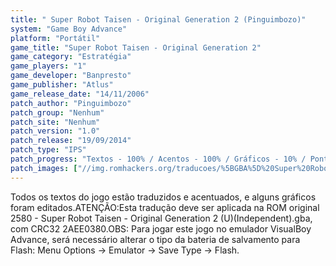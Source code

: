 ```yaml
---
title: " Super Robot Taisen - Original Generation 2 (Pinguimbozo)"
system: "Game Boy Advance"
platform: "Portátil"
game_title: "Super Robot Taisen - Original Generation 2"
game_category: "Estratégia"
game_players: "1"
game_developer: "Banpresto"
game_publisher: "Atlus"
game_release_date: "14/11/2006"
patch_author: "Pinguimbozo"
patch_group: "Nenhum"
patch_site: "Nenhum"
patch_version: "1.0"
patch_release: "19/09/2014"
patch_type: "IPS"
patch_progress: "Textos - 100% / Acentos - 100% / Gráficos - 10% / Ponteiros - 10%"
patch_images: ["//img.romhackers.org/traducoes/%5BGBA%5D%20Super%20Robot%20Taisen%20-%20Original%20Generation%202%20-%20Pinguimbozo%20-%201.png","//img.romhackers.org/traducoes/%5BGBA%5D%20Super%20Robot%20Taisen%20-%20Original%20Generation%202%20-%20Pinguimbozo%20-%202.png","//img.romhackers.org/traducoes/%5BGBA%5D%20Super%20Robot%20Taisen%20-%20Original%20Generation%202%20-%20Pinguimbozo%20-%203.png"]
---
```

Todos os textos do jogo estão traduzidos e acentuados, e alguns gráficos foram editados.ATENÇÃO:Esta tradução deve ser aplicada na ROM original 2580 - Super Robot Taisen - Original Generation 2 (U)(Independent).gba, com CRC32 2AEE0380.OBS: Para jogar este jogo no emulador VisualBoy Advance, será necessário alterar o tipo da bateria de salvamento para Flash: Menu Options -> Emulator -> Save Type -> Flash.